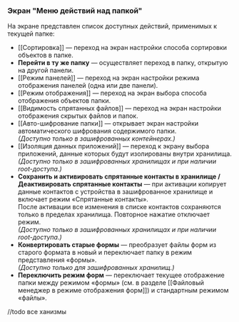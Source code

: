 ### Экран "Меню действий над папкой"

На экране представлен список доступных действий, применимых к текущей папке:

- [[Сортировка]] — переход на экран настройки способа сортировки объектов в папке.
- **Перейти в ту же папку** — осуществляет переход в папку, открытую на другой панели.
- [[Режим панелей]] — переход на экран настройки режима отображения панелей (одна или две панели).
- [[Режим отображения]] — переход на экран выбора способа отображения объектов папки.
- [[Видимость спрятанных файлов]] — переход на экран настройки отображения скрытых файлов и папок.
- [[Авто-шифрование папки]] — открывает экран настройки автоматического шифрования содержимого папки.  
    _(Доступно только в зашифрованных контейнерах.)_
- [[Изоляция данных приложений]] — переход к экрану выбора приложений, данные которых будут изолированы внутри хранилища.  
    _(Доступно только в зашифрованных хранилищах и при наличии root-доступа.)_
- **Сохранить и активировать спрятанные контакты в хранилище / Деактивировать спрятанные контакты** — при активации копирует данные контактов с устройства в зашифрованное хранилище и включает режим «Спрятанные контакты».  
    После активации все изменения в списке контактов сохраняются только в пределах хранилища. Повторное нажатие отключает режим.  
    _(Доступно только в зашифрованных хранилищах и при наличии root-доступа.)_
- **Конвертировать старые формы** — преобразует файлы форм из старого формата в новый и переключает папку в режим представления «формы».  
    _(Доступно только для зашифрованных хранилищ.)_
- **Переключить режим форм** — переключает текущее отображение папки между режимом «формы» (см. в разделе [[Файловый менеджер в режиме отображения форм]]) и стандартным режимом «файлы».

//todo все ханизмы